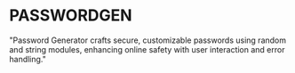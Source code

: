 # PASSWORDGEN
"Password Generator crafts secure, customizable passwords using random and string modules, enhancing online safety with user interaction and error handling."
